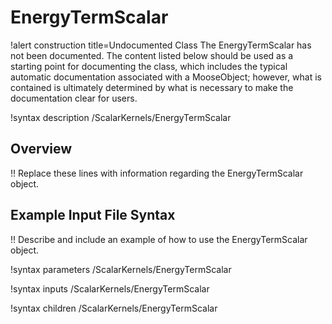 # EnergyTermScalar

!alert construction title=Undocumented Class
The EnergyTermScalar has not been documented. The content listed below should be used as a starting point for
documenting the class, which includes the typical automatic documentation associated with a
MooseObject; however, what is contained is ultimately determined by what is necessary to make the
documentation clear for users.

!syntax description /ScalarKernels/EnergyTermScalar

## Overview

!! Replace these lines with information regarding the EnergyTermScalar object.

## Example Input File Syntax

!! Describe and include an example of how to use the EnergyTermScalar object.

!syntax parameters /ScalarKernels/EnergyTermScalar

!syntax inputs /ScalarKernels/EnergyTermScalar

!syntax children /ScalarKernels/EnergyTermScalar

